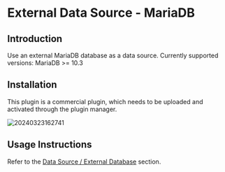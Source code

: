 # External Data Source - MariaDB

<PluginInfo commercial="true" name="data-source-external-mariadb"></PluginInfo>

## Introduction

Use an external MariaDB database as a data source. Currently supported versions: MariaDB >= 10.3

## Installation

This plugin is a commercial plugin, which needs to be uploaded and activated through the plugin manager.

![20240323162741](https://static-docs.nocobase.com/20240323162741.png)

## Usage Instructions

Refer to the [Data Source / External Database](/data-sources/data-source-manager/external-database) section.